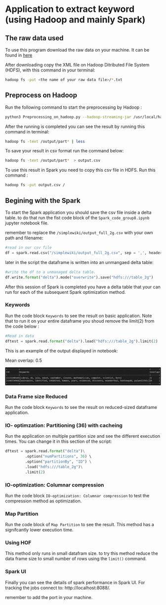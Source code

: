 # Application to extract keyword (using Hadoop and mainly Spark)

## The raw data used

To use this program download the raw data on your machine. It can be found in [here](https://github.com/daveshap/PlainTextWikipedia)

After downloading copy the XML file on Hadoop Ditributed File System (HDFS), with this command in your terminal:

```bash
hadoop fs -put <the name of your raw data file>/*.txt  

```

## Preprocess on Hadoop

Run the following command to start the preprocessing by Hadoop :

```bash
python3 Preprocessing_on_hadoop.py --hadoop-streaming-jar /usr/local/hadoop/share/hadoop/tools/lib/hadoop-streaming-3.2.1.jar -r hadoop hdfs:///<the name of your raw data file>.txt --output-dir hdfs:///output --no-output

```


After the running is completed you can see the result by running this command in terminal:
```bash
hadoop fs -text /output/part* | less

```

To save your result in csv format run the command below:

```bash
hadoop fs -text /output/part*  > output.csv
```

To use this result in Spark you need to copy this csv file in HDFS.  Run this command :

```bash
hadoop fs -put output.csv /

```


## Begining with the Spark 

To start the Spark application you should save the csv file inside a delta table. to do that run the fist code block of the `Spark_code_group8.ipynb` jupyter notebook file. 

remember to replace the `/simplewiki/output_full_2g.csv` with your own path and filename:

```python 
#read in our csv file
df = spark.read.csv("/simplewiki/output_full_2g.csv", sep = ',', header = True, schema = schema)
```

later in the script the dataframe is written into an unmangaed delta table:

```python
#write the df to a unmanaged delta table. 
df.write.format("delta").mode("overwrite").save("hdfs:///table_2g")
```

After this session  of Spark is completed you have a delta table that your can run for each of the subsequent Spark optimization method.

### Keywords 

Run the code block `Keywords` to see the result on basic application. Note that to run it on your entire dataframe you shoud remove the limit(2) from the code below :

```python
#Read in data
dftest = spark.read.format("delta").load("hdfs:///table_2g").limit(2) 
```

This is an example of the output displayed in notebook:

Mean overlap: 0.5
<!-- +----------+---------------------------------------------------------------------------------------------------------------+-------+
|ID        |keywords                                                                                                       |overlap|
+----------+---------------------------------------------------------------------------------------------------------------+-------+
|1133240144|[zakraj, ek, july, ndash, september, slovene, mathematician, computer, scientist, born]                        |1      |
|1146534968|[waleswales, identified, inhabited, humans, years, evidenced, discovery, neanderthal, bontnewydd, palaeolithic]|0      |
+----------+---------------------------------------------------------------------------------------------------------------+-------+ -->


![output img](/Output.png "output image")

### Data Frame size Reduced

Run the code block `Keywords` to see the result on reduced-sized dataframe  application.

### IO- optimzation: Partitioning (36) with cacheing


Run the application on multiple partition size and see the different execution times. You can change it in this section of the script:

```python
dftest = spark.read.format("delta")\
         .option("numPartitions", 36) \  
         .option("partitionBy", "ID") \
         .load("hdfs:///table_2g")\
         .limit(2)
```

### IO-optimization: Columnar compression

Run the code block `IO-optimization: Columnar compression` to test the compression method as optimization.

### Map Partition

Run the code block of `Map Partition` to see the result. This method has a signifcantly lower execution time.

### Using HOF

This method only runs in small datafram size. to try this method reduce the data frame size to small number of rows using the `limit()` command.



### Spark UI 

Finally you can see the details of spark performance in Spark UI. For tracking the jobs connect to: http://localhost:8088/.

remember to add the port in your machine.